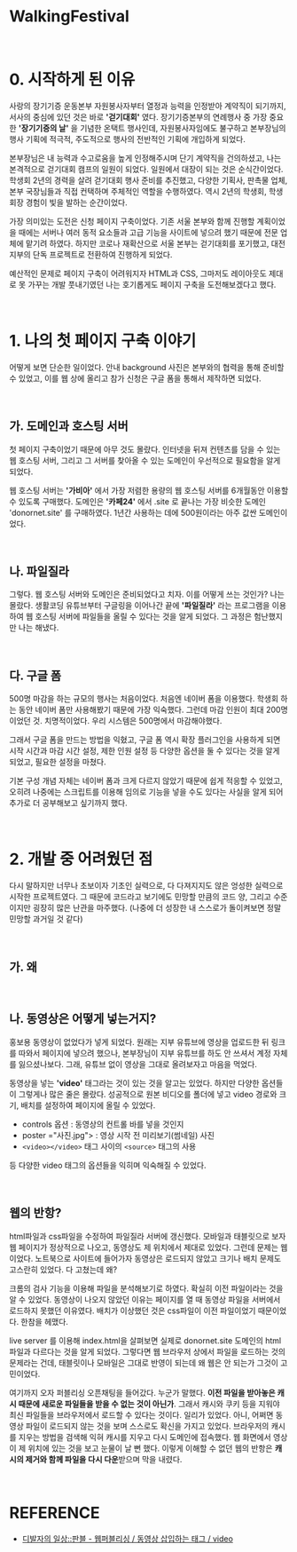 # WalkingFestival

<br>

# 0. 시작하게 된 이유

사랑의 장기기증 운동본부 자원봉사자부터 열정과 능력을 인정받아 계약직이 되기까지, 서사의 중심에 있던 것은 바로 **'걷기대회'** 였다. 장기기증본부의 연례행사 중 가장 중요한 **'장기기증의 날'** 을 기념한 온택트 행사인데, 자원봉사자임에도 불구하고 본부장님의 행사 기획에 적극적, 주도적으로 행사의 전반적인 기획에 개입하게 되었다.

본부장님은 내 능력과 수고로움을 높게 인정해주시며 단기 계약직을 건의하셨고, 나는 본격적으로 걷기대회 캠프의 일원이 되었다. 일원에서 대장이 되는 것은 순식간이었다. 학생회 2년의 경력을 살려 걷기대회 행사 준비를 추진했고, 다양한 기획사, 판촉물 업체, 본부 국장님들과 직접 컨택하며 주체적인 역할을 수행하였다. 역시 2년의 학생회, 학생회장 경험이 빛을 발하는 순간이었다.

가장 의미있는 도전은 신청 페이지 구축이었다. 기존 서울 본부와 함께 진행할 계획이었을 때에는 서버나 여러 동적 요소들과 고급 기능을 사이트에 넣으려 했기 때문에 전문 업체에 맡기려 하였다. 하지만 코로나 재확산으로 서울 본부는 걷기대회를 포기했고, 대전지부의 단독 프로젝트로 전환하여 진행하게 되었다.

예산적인 문제로 페이지 구축이 어려워지자 HTML과 CSS, 그마저도 레이아웃도 제대로 못 가꾸는 개발 풋내기였던 나는 호기롭게도 페이지 구축을 도전해보겠다고 했다.

<br>

# 1. 나의 첫 페이지 구축 이야기

어떻게 보면 단순한 일이었다. 안내 background 사진은 본부와의 협력을 통해 준비할 수 있었고, 이를 웹 상에 올리고 참가 신청은 구글 폼을 통해서 제작하면 되었다.

<br>

## 가. 도메인과 호스팅 서버

첫 페이지 구축이었기 때문에 아무 것도 몰랐다. 인터넷을 뒤져 컨텐츠를 담을 수 있는 웹 호스팅 서버, 그리고 그 서버를 찾아올 수 있는 도메인이 우선적으로 필요함을 알게 되었다.

웹 호스팅 서버는 **'가비아'** 에서 가장 저렴한 용량의 웹 호스팅 서버를 6개월동안 이용할 수 있도록 구매했다. 도메인은 **'카페24'** 에서 .site 로 끝나는 가장 비슷한 도메인 'donornet.site' 를 구매하였다. 1년간 사용하는 데에 500원이라는 아주 값싼 도메인이었다.

<br>

## 나. 파일질라

그렇다. 웹 호스팅 서버와 도메인은 준비되었다고 치자. 이를 어떻게 쓰는 것인가? 나는 몰랐다. 생활코딩 유튜브부터 구글링을 이어나간 끝에 **'파일질라'** 라는 프로그램을 이용하여 웹 호스팅 서버에 파일들을 올릴 수 있다는 것을 알게 되었다. 그 과정은 험난했지만 나는 해냈다.

<br>

## 다. 구글 폼

500명 마감을 하는 규모의 행사는 처음이었다. 처음엔 네이버 폼을 이용했다. 학생회 하는 동안 네이버 폼만 사용해봤기 때문에 가장 익숙했다. 그런데 마감 인원이 최대 200명이었던 것. 치명적이었다. 우리 시스템은 500명에서 마감해야했다.

그래서 구글 폼을 만드는 방법을 익혔고, 구글 폼 역시 확장 플러그인을 사용하게 되면 시작 시간과 마감 시간 설정, 제한 인원 설정 등 다양한 옵션을 둘 수 있다는 것을 알게 되었고, 필요한 설정을 마쳤다.

기본 구성 개념 자체는 네이버 폼과 크게 다르지 않았기 때문에 쉽게 적응할 수 있었고, 오히려 나중에는 스크립트를 이용해 임의로 기능을 넣을 수도 있다는 사실을 알게 되어 추가로 더 공부해보고 싶기까지 했다.

<br>

# 2. 개발 중 어려웠던 점

다시 말하지만 너무나 초보이자 기초인 실력으로, 다 다져지지도 않은 엉성한 실력으로 시작한 프로젝트였다. 그 때문에 코드라고 보기에도 민망할 만큼의 코드 양, 그리고 수준이지만 굉장히 많은 난관을 마주했다. (나중에 더 성장한 내 스스로가 돌이켜보면 정말 민망할 과거일 것 같다)

<br>

## 가. 왜

<br>

## 나. 동영상은 어떻게 넣는거지?

홍보용 동영상이 없었다가 넣게 되었다. 원래는 지부 유튜브에 영상을 업로드한 뒤 링크를 따와서 페이지에 넣으려 했으나, 본부장님이 지부 유튜브를 하도 안 쓰셔서 계정 자체를 잃으셨나보다. 그래, 유튜브 없이 영상을 그대로 올려보자고 마음을 먹었다.

동영상을 넣는 **'video'** 태그라는 것이 있는 것을 알고는 있었다. 하지만 다양한 옵션들이 그렇게나 많은 줄은 몰랐다. 성공적으로 원본 비디오를 폴더에 넣고 video 경로와 크기, 배치를 설정하여 페이지에 올릴 수 있었다.

- controls 옵션 : 동영상의 컨트롤 바를 넣을 것인지
- poster ="사진.jpg"> : 영상 시작 전 미리보기(썸네일) 사진
- `<video></video>` 태그 사이의 `<source>` 태그의 사용

등 다양한 video 태그의 옵션들을 익히며 익숙해질 수 있었다.

<br>

## 웹의 반항?

html파일과 css파일을 수정하여 파일질라 서버에 갱신했다. 모바일과 태블릿으로 보자 웹 페이지가 정상적으로 나오고, 동영상도 제 위치에서 제대로 있었다. 그런데 문제는 웹이었다. 노트북으로 사이트에 들어가자 동영상은 로드되지 않았고 크기나 배치 문제도 고스란히 있었다. 다 고쳤는데 왜?

크롬의 검사 기능을 이용해 파일을 분석해보기로 하였다. 확실히 이전 파일이라는 것을 알 수 있었다. 동영상이 나오지 않았던 이유는 페이지를 열 때 동영상 파일을 서버에서 로드하지 못했던 이유였다. 배치가 이상했던 것은 css파일이 이전 파일이었기 때문이었다. 한참을 헤맸다.

live server 를 이용해 index.html을 살펴보면 실제로 donornet.site 도메인의 html 파일과 다르다는 것을 알게 되었다. 그렇다면 웹 브라우저 상에서 파일을 로드하는 것의 문제라는 건데, 태블릿이나 모바일은 그대로 반영이 되는데 왜 웹은 안 되는가 그것이 고민이었다.

여기까지 오자 퍼블리싱 오픈채팅을 들어갔다. 누군가 말했다. **이전 파일을 받아놓은 캐시 때문에 새로운 파일들을 받을 수 없는 것이 아닌가**. 그래서 캐시와 쿠키 등을 지워야 최신 파일들을 브라우저에서 로드할 수 있다는 것이다. 일리가 있었다. 아니, 어쩌면 동영상 파일이 로드되지 않는 것을 보며 스스로도 확신을 가지고 있었다. 브라우저의 캐시를 지우는 방법을 검색해 익혀 캐시를 지우고 다시 도메인에 접속했다. 웹 화면에서 영상이 제 위치에 있는 것을 보고 눈물이 날 뻔 했다. 이렇게 이해할 수 없던 웹의 반항은 **캐시의 제거와 함께 파일을 다시 다운**받으며 막을 내렸다.

<br>

# REFERENCE

- [디발자의 일상::판블 - 웹퍼블리싱 / 동영상 삽입하는 태그 / video](https://blog.naver.com/pis7pis7/222399205041)
